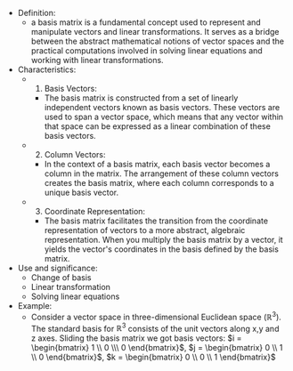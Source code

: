 - Definition:
	- a basis matrix is a fundamental concept used to represent and manipulate vectors and linear transformations. It serves as a bridge between the abstract mathematical notions of vector spaces and the practical computations involved in solving linear equations and working with linear transformations.
- Characteristics:
	- 1. Basis Vectors: 
		- The basis matrix is constructed from a set of linearly independent vectors known as basis vectors. These vectors are used to span a vector space, which means that any vector within that space can be expressed as a linear combination of these basis vectors.
	- 2. Column Vectors: 
		- In the context of a basis matrix, each basis vector becomes a column in the matrix. The arrangement of these column vectors creates the basis matrix, where each column corresponds to a unique basis vector.
	- 3. Coordinate Representation: 
		- The basis matrix facilitates the transition from the coordinate representation of vectors to a more abstract, algebraic representation. When you multiply the basis matrix by a vector, it yields the vector's coordinates in the basis defined by the basis matrix.
- Use and significance:
	- Change of basis
	- Linear transformation
	- Solving linear equations
- Example:
	- Consider a vector space in three-dimensional Euclidean space ($\mathbb{R}^3$). The standard basis for $\mathbb{R}^3$ consists of the unit vectors along x,y and z axes. Sliding the basis matrix we got basis vectors: $i = \begin{bmatrix} 1 \\ 0 \\\ 0 \end{bmatrix}$, $j = \begin{bmatrix} 0 \\ 1 \\ 0 \end{bmatrix}$, $k = \begin{bmatrix} 0 \\ 0 \\ 1 \end{bmatrix}$